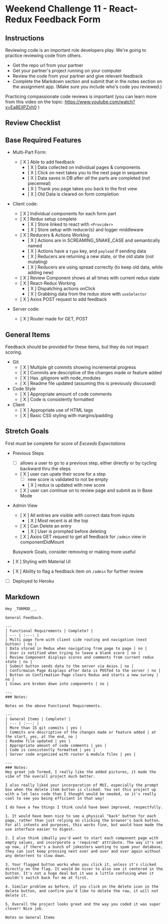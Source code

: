 # Weekend Challenge 11 - React-Redux Feedback Form

## Instructions

Reviewing code is an important role developers play. We're going to practice reviewing code from others.

- Get the repo url from your partner
- Get your partner's project running on your computer
- Review the code from your partner and give relevant feedback
- Complete the Markdown section and submit that in the notes section on the assignment app. (Make sure you include who's code you reviewed.)

Practicing compassionate code reviews is important (you can learn more from this video on the topic: https://www.youtube.com/watch?v=Ea8EiIPZvh0 )

## Review Checklist

## Base Required Features 

- Multi-Part Form:  
  - [ X ] Able to add feedback
    - [ X ] Data collected on individual pages & components
    - [ X ] Click on next takes you to the next page in sequence
    - [ X ] Data saves in DB after *all* the parts are completed (not piecemeal)
    - [ X ] Thank you page takes you back to the first view
    - [ X ] Old Data is cleared on form completion

- Client code:
  - [ X ]  Individual components for each form part
  - [ X ]  Redux setup complete
    - [ X ] Store linked to react with `<Provider>`
    - [ X ] Store setup with reducer(s) and logger middleware 
  - [ X ] Reducers & Actions Working
    - [ X ] Actions are in SCREAMING_SNAKE_CASE and semantically named
    - [ X ] Actions have a `type` key, and `payload` if sending data
    - [ X ] Reducers are returning a new state, or the old state (not mutating)
    - [ X ] Reducers are using spread correctly (to keep old data, while adding new)
  - [ X ] Review Component shows at all times with current redux state
  - [ X ] React-Redux Working
    - [ X ] Dispatching actions onClick
    - [ X ] Grabbing data from the redux store with `useSelector`
  - [ X ] Axios POST request to add feedback


- Server code:   
  - [ X ] Router made for GET, POST


## General Items
Feedback should be provided for these items, but they do not impact scoring.

- Git 
  - [ X ] Multiple git commits showing incremental progress
  - [ X ] Commits are descriptive of the changes made or feature added 
  - [ X ] Has .gitignore with node_modules
  - [ X ] Readme file updated (assuming this is previously discussed)
- Code Style 
  - [ X ] Appropriate amount of code comments
  - [ X ] Code is consistently formatted
- Client
  - [ X ] Appropriate use of HTML tags
  - [ X ] Basic CSS styling with margins/padding


## Stretch Goals
First must be complete for score of  _Exceeds Expectations_

- Previous Steps
  - [ ] allows a user to go to a previous step, either directly or by cycling backward thru the steps
  - [ X ] user can upate their score for a step
    - [ ] new score is validated to not be empty
    - [ X ] redux is updated with new score
  - [ X ] user can continue on to review page and submit as in Base Mode


- Admin View
  - [ X ] All entries are visible with correct data from inputs
    - [ X ] Most recent is at the top
  - [ X ] Can Delete an entry
    - [ X ] User is prompted before deleting
  - [ X ] Axios GET request to get all feedback for `/admin` view in componentDidMount

  Busywork Goals, consider removing or making more useful

- [ X ] Styling with Material UI
- [ X ] Ability to flag a feedback item on `/admin` for further review
- [ ] Deployed to Heroku


## Markdown

```
Hey _TORMOD__,

General Feedback.

---
| Functional Requirements | Complete? |
| --- | :---: |
| Multi page form with client side routing and navigation (next button) | no |
| Data stored in Redux when navigating from page to page | no |
| User is notified when trying to leave a blank score | no |
| Review Component displays scores and comments from current redux state | no |
| Submit button sends data to the server via Axios | no |
| Confirmaion Page displays after data is POSTed to the server | no |
| Button on Confirmation Page clears Redux and starts a new survey | no |
| Views are broken down into components | no |

---
### Notes:

Notes on the above Functional Requirements.

---
| General Items | Complete? |
| --- | :---: |
| More than 15 git commits | yes |
| Commits are descriptive of the changes made or feature added | at the start, yes, at the end, no |
| Readme file updated | yes |
| Appropriate amount of code comments | yes |
| Code is consistently formatted | yes |
| Server code organized with router & module files | yes |

---
### Notes:
Hey great job Tormod, I really like the added pictures, it made the vibe of the overall project much better. 

I also really liked your incorporation of MUI, especially the prompt box when the delete item button is clicked. You set this project up with a lot less code than I thought would be needed, so it's really cool to see you being efficient in that way!

I do have a few things I think could have been improved, respectfully.

1. It would have been nice to see a physical "back" button for each page, rather than just relying on clicking the browser's back button. For all intents and purposes, this works fine, but would have made the use interface easier to digest.

2. I also think ideally you'd want to start each component page with empty values, and incorporate a 'required' attribute. The way it's set up now, if there's a bunch of jokesters wanting to spam your database, they can just keep pressing next over and over and over again without any deterrent to slow down. 

3. Your flagged button works when you click it, unless it's clicked directly on the flag. It would be nicer to also see it centered in the button. It's not a huge deal but it was a little confusing when it wouldn't switch back for me at first.

4. Similar problem as before, if you click on the delete icon in the delete button, and confirm you'd like to delete the row, it will not delete it. 

5. Overall the project looks great and the way you coded it was super clever! Nice job.

Notes on General Items

```
